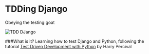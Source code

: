 TDDing Django
==============
Obeying the testing goat

![TDD DJango](http://www.tdd-django-tutorial.com/static/images/kid_goat.png)

###What is it?
Learning how to test Django and Python, following the tutorial [Test Driven Development with Python](http://chimera.labs.oreilly.com/books/1234000000754/index.html) by Harry Percival